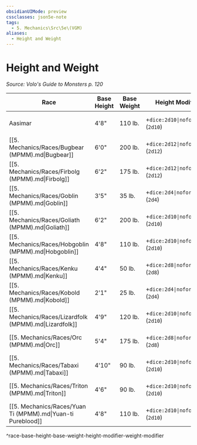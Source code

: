 ```yaml
---
obsidianUIMode: preview
cssclasses: json5e-note
tags:
  - 5. Mechanics\Src\5e\(VGM)
aliases:
  - Height and Weight
---
```

# Height and Weight
*Source: Volo's Guide to Monsters p. 120* 

| Race | Base Height | Base Weight | Height Modifier | Weight Modifier |
|------|-------------|-------------|-----------------|-----------------|
| Aasimar | 4'8" | 110 lb. | +`dice:2d10\|noform\|avg` (`2d10`) | × (`dice:2d4\|noform\|avg` (`2d4`)) lb. |
| [[5. Mechanics/Races/Bugbear (MPMM).md\|Bugbear]] | 6'0" | 200 lb. | +`dice:2d12\|noform\|avg` (`2d12`) | × (`dice:2d6\|noform\|avg` (`2d6`)) lb. |
| [[5. Mechanics/Races/Firbolg (MPMM).md\|Firbolg]] | 6'2" | 175 lb. | +`dice:2d12\|noform\|avg` (`2d12`) | × (`dice:2d6\|noform\|avg` (`2d6`)) lb. |
| [[5. Mechanics/Races/Goblin (MPMM).md\|Goblin]] | 3'5" | 35 lb. | +`dice:2d4\|noform\|avg` (`2d4`) | × 1 lb. |
| [[5. Mechanics/Races/Goliath (MPMM).md\|Goliath]] | 6'2" | 200 lb. | +`dice:2d10\|noform\|avg` (`2d10`) | × (`dice:2d6\|noform\|avg` (`2d6`)) lb. |
| [[5. Mechanics/Races/Hobgoblin (MPMM).md\|Hobgoblin]] | 4'8" | 110 lb. | +`dice:2d10\|noform\|avg` (`2d10`) | × (`dice:2d4\|noform\|avg` (`2d4`)) lb. |
| [[5. Mechanics/Races/Kenku (MPMM).md\|Kenku]] | 4'4" | 50 lb. | +`dice:2d8\|noform\|avg` (`2d8`) | × (`dice:1d6\|noform\|avg` (`1d6`)) lb. |
| [[5. Mechanics/Races/Kobold (MPMM).md\|Kobold]] | 2'1" | 25 lb. | +`dice:2d4\|noform\|avg` (`2d4`) | × 1 lb. |
| [[5. Mechanics/Races/Lizardfolk (MPMM).md\|Lizardfolk]] | 4'9" | 120 lb. | +`dice:2d10\|noform\|avg` (`2d10`) | × (`dice:2d6\|noform\|avg` (`2d6`)) lb. |
| [[5. Mechanics/Races/Orc (MPMM).md\|Orc]] | 5'4" | 175 lb. | +`dice:2d8\|noform\|avg` (`2d8`) | × (`dice:2d6\|noform\|avg` (`2d6`)) lb. |
| [[5. Mechanics/Races/Tabaxi (MPMM).md\|Tabaxi]] | 4'10" | 90 lb. | +`dice:2d10\|noform\|avg` (`2d10`) | × (`dice:2d4\|noform\|avg` (`2d4`)) lb. |
| [[5. Mechanics/Races/Triton (MPMM).md\|Triton]] | 4'6" | 90 lb. | +`dice:2d10\|noform\|avg` (`2d10`) | × (`dice:2d4\|noform\|avg` (`2d4`)) lb. |
| [[5. Mechanics/Races/Yuan Ti (MPMM).md\|Yuan-ti Pureblood]] | 4'8" | 110 lb. | +`dice:2d10\|noform\|avg` (`2d10`) | × (`dice:2d4\|noform\|avg` (`2d4`)) lb. |
^race-base-height-base-weight-height-modifier-weight-modifier
